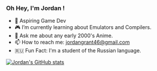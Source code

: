 ### Oh Hey, I'm Jordan !
- :space_invader: Aspiring Game Dev
- :video_game:  I’m currently learning about Emulators and Compilers.
- 💬  Ask me about any early 2000's Anime.
- 📫  How to reach me: jordangrant46@gmail.com
- :ru:  Fun Fact: I'm a student of the Russian language.

[![Jordan's GitHub stats](https://github-readme-stats.vercel.app/api?username=TcgVanguardTroll&theme=cobalt)](https://github.com/anuraghazra/github-readme-stats)


<!--
**TcgVanguardTroll/TcgVanguardTroll** is a ✨ _special_ ✨ repository because its `README.md` (this file) appears on your GitHub profile.

Here are some ideas to get you started:

- 🔭 I’m currently working on ...
- 🌱 I’m currently learning ...
- 👯 I’m looking to collaborate on ...
- 🤔 I’m looking for help with ...
- 💬 Ask me about ...
- 📫 How to reach me: ...
- 😄 Pronouns: ...
- ⚡ Fun fact: ...
-->
